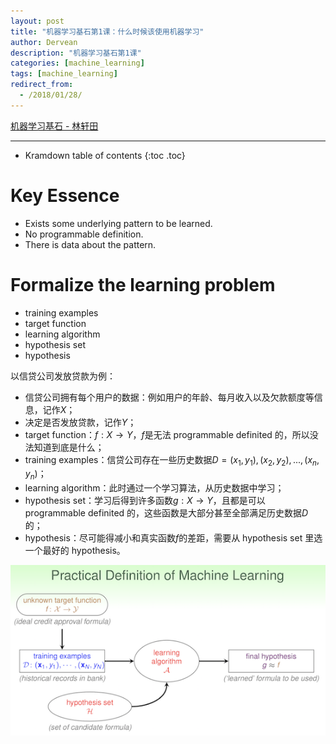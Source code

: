 ```yaml
---
layout: post
title: "机器学习基石第1课：什么时候该使用机器学习"
author: Dervean
description: "机器学习基石第1课"
categories: [machine_learning]
tags: [machine_learning]
redirect_from:
  - /2018/01/28/
---
```


[机器学习基石 - 林轩田](https://www.csie.ntu.edu.tw/~htlin/course/mlfound17fall/)

---

* Kramdown table of contents
{:toc .toc}

# Key Essence

* Exists some underlying pattern to be learned.
* No programmable definition.
* There is data about the pattern.

# Formalize the learning problem

* training examples
* target function
* learning algorithm
* hypothesis set
* hypothesis

以信贷公司发放贷款为例：
* 信贷公司拥有每个用户的数据：例如用户的年龄、每月收入以及欠款额度等信息，记作$X$；
* 决定是否发放贷款，记作$Y$；
* target function：$f: X \rightarrow Y$，$f$是无法 programmable definited 的，所以没法知道到底是什么；
* training examples：信贷公司存在一些历史数据$D={(x_1,y_1),(x_2,y_2),...,(x_n,y_n)}$；
* learning algorithm：此时通过一个学习算法，从历史数据中学习；
* hypothesis set：学习后得到许多函数$g: X \rightarrow Y$，且都是可以 programmable definited 的，这些函数是大部分甚至全部满足历史数据$D$的；
* hypothesis：尽可能得减小和真实函数$f$的差距，需要从 hypothesis set 里选一个最好的 hypothesis。

![definition](/images/machine-learning-foundations/definition-ML.png "definition")